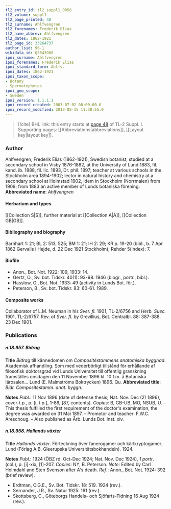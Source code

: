 ```yaml
---
tl2_entry_id: tl2_suppl1_0058
tl2_volume: suppl1
tl2_page_printed: 48
tl2_surname: Ahlfvengren
tl2_forenames: Frederik Elias
tl2_name_abbrev: Ahlfvengren
tl2_dates: 1862-1921
tl2_page_id: 33264737
author_lsid: 96-1
wikidata_id: Q5543988
ipni_surname: Ahlfvengren
ipni_forenames: Frederik Elias
ipni_standard_form: Ahlfv.
ipni_dates: 1862-1921
ipni_taxon_scope: 
- Botany
- Spermatophytes
ipni_geo_scope: 
- Sweden
ipni_version: 1.1.1.1
ipni_record_created: 2003-07-02 00:00:00.0
ipni_record_modified: 2013-05-15 11:38:55.0
---
```



> [!cite] BHL link: this entry starts at [page 48](https://www.biodiversitylibrary.org/page/33264737) of TL-2 Suppl. I.
> Supporting pages: [[Abbreviations|abbreviations]], [[Layout key|layout key]].

### Author

Ahlfvengren, Frederik Elias (1862-1921), Swedish botanist, studied at a secondary school in Visby 1876-1882, at the University of Lund 1883, fil. kand. ib. 1888, fil. lic. 1893, Dr. phil. 1897; teacher at various schools in the Stockholm area 1894-1902; lector in natural history and chemistry at a secondary school at Holmstad 1902, idem in Stockholm (Norrmalen) from 1909; from 1883 an active member of Lunds botaniska förening. 
**Abbreviated name**: *Ahlfvengren*

#### Herbarium and types

[[Collection S|S]], further material at [[Collection A|A]], [[Collection GB|GB]].

#### Bibliography and biography

Barnhart 1: 21; BL 2: 513, 525; BM 1: 21; IH 2: 29; KR p. 19-20 (bibl., b. 7 Apr 1862 Gervalls i Hejde, d. 22 Dec 1921 Stockholm); Rehder 5(index): 7.

#### Biofile

- Anon., Bot. Not. 1922: 109, 1933: 14.
- Gertz, O., Sv. bot. Tidskr. 40(1): 93-98. 1946 (biogr., portr., bibl.).
- Hasslow, O., Bot. Not. 1933: 49 (activity in Lunds Bot. för.).
- Peterson, B., Sv. bot. Tidskr. 83: 60-61. 1989.

#### Composite works

Collaborator of L.M. Neuman in his *Sver. fl.* 1901, TL-2/6756 and *Herb. Suec.* 1901, TL-2/6757. Rev. of *Sver. fl.* by Grevillius, Bot. Centralbl. 88: 387-388. 23 Dec 1901.

### Publications

##### n.18.957. Bidrag

**Title**
*Bidrag* till kännedomen om *Compositéstammens anatomiska byggnad*. Akademisk afhandling. Som med vederbörligt tillstånd för erhållande af filosofisk doktorsgrad vid Lunds Universitet till offentlig granskning framställes onsdagen den 11 November 1896 kl. 10 f.m. å Botaniska lärosalen... Lund (E. Malmströms Boktrycken) 1896. Qu.
**Abbreviated title**: *Bidr. Compositéstamm. anat. byggn.*

**Notes**
*Publ*.: 11 Nov 1896 (date of defense thesis; Nat. Nov. Dec (2) 1896), cover-t.p., p. \[i, t.p.\], 1-86, \[87, contents\]. *Copies*: B, GB-UB, MO, NSUB, U. – This thesis fulfilled the first requirement of the doctor's examination, the degree was awarded on 31 Mai 1897. – Promotor and teacher: F.W.C. Areschoug. – Also published as Årb. Lunds Bot. Inst. xiv.

##### n.18.958. Hallands växter

**Title**
*Hallands växter*. Förteckning över fanerogamer och kärlkryptogamer. Lund (Förlag A.B. Gleerupska Universitätsbokhandeln). 1924.

**Notes**
*Publ*.: 1924 (ÖBZ rd. Oct-Dec 1924; Nat. Nov. Dec 1924), *1 portr*. (col.), p. \[i\]-xix, \[1\]-207.
*Copies*: NY, B. Peterson.
*Note*: Edited by Carl Holmdahl and Sten Svenson after A's death.
*Ref*.: Anon., Bot. Not. 1924: 392 (brief review).
- Erdtman, O.G.E., Sv. Bot. Tidskr. 18: 519. 1924 (rev.).
- Sernander, J.R., Sv. Natur 1925: 161 (rev.).
- Skottsberg, C., Göteborgs Handels- och Sjöfarts-Tidning 16 Aug 1924 (rev.).

